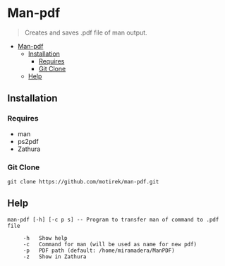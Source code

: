 # Man-pdf
> Creates and saves .pdf file of man output.

- [Man-pdf](#man-pdf)
  * [Installation](#installation)
    + [Requires](#requires)
    + [Git Clone](#git-clone)
  * [Help](#help)

## Installation

### Requires

- man
- ps2pdf
- Zathura

### Git Clone
    git clone https://github.com/motirek/man-pdf.git
## Help

    man-pdf [-h] [-c p s] -- Program to transfer man of command to .pdf file

         -h   Show help
         -c   Command for man (will be used as name for new pdf)
         -p   PDF path (default: /home/miramadera/ManPDF)
         -z   Show in Zathura
                              
